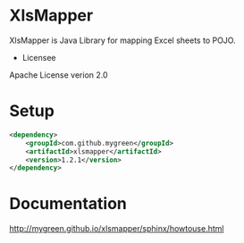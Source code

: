 
# XlsMapper

XlsMapper is Java Library for mapping Excel sheets to POJO.

* Licensee

Apache License verion 2.0

# Setup

```xml
<dependency>
	<groupId>com.github.mygreen</groupId>
	<artifactId>xlsmapper</artifactId>
	<version>1.2.1</version>
</dependency>
```

# Documentation
http://mygreen.github.io/xlsmapper/sphinx/howtouse.html
